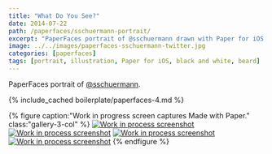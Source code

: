 ```yaml
---
title: "What Do You See?"
date: 2014-07-22
path: /paperfaces/sschuermann-portrait/
excerpt: "PaperFaces portrait of @sschuermann drawn with Paper for iOS on an iPad."
image: ../../images/paperfaces-sschuermann-twitter.jpg
categories: [paperfaces]
tags: [portrait, illustration, Paper for iOS, black and white, beard]
---
```


PaperFaces portrait of [@sschuermann](https://twitter.com/sschuermann).

{% include_cached boilerplate/paperfaces-4.md %}

{% figure caption:"Work in progress screen captures Made with Paper." class:"gallery-3-col" %}
[![Work in process screenshot](../../images/paperfaces-sschuermann-process-1-600.jpg)](../../images/paperfaces-sschuermann-process-1-lg.jpg) [![Work in process screenshot](../../images/paperfaces-sschuermann-process-2-600.jpg)](../../images/paperfaces-sschuermann-process-2-lg.jpg) [![Work in process screenshot](../../images/paperfaces-sschuermann-process-3-600.jpg)](../../images/paperfaces-sschuermann-process-3-lg.jpg) [![Work in process screenshot](../../images/paperfaces-sschuermann-process-4-600.jpg)](../../images/paperfaces-sschuermann-process-4-lg.jpg)
{% endfigure %}
